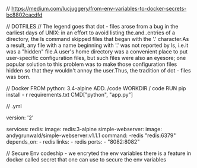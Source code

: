 // https://medium.com/lucjuggery/from-env-variables-to-docker-secrets-bc8802cacdfd



// DOTFILES
// The legend goes that dot - files arose from a bug in the earliest days of UNIX: in an effort to avoid listing the.and..entries of a directory, the ls command skipped files that began with the '.' character.As a result, any file with a name beginning with '.' was not reported by ls, i.e.it was a "hidden" file.A user's home directory was a convenient place to put user-specific configuration files, but such files were also an eyesore; one popular solution to this problem was to make those configuration files hidden so that they wouldn't annoy the user.Thus, the tradition of dot - files was born.

// Docker
FROM python: 3.4-alpine
ADD. /code
WORKDIR / code
RUN pip install - r requirements.txt
CMD["python", "app.py"]



// .yml

version: '2'

services:
  redis:
    image: redis:3-alpine
  simple-webserver:
    image: andygrunwald/simple-webserver:v1.1.1
    command: -redis "redis:6379"
    depends_on:
      - redis
    links:
      - redis
    ports:
      - "8082:8082"

// Secure Env
 codeship - we encryted the env variables 
 there is a feature in docker called secret that one can use to secure the env variables